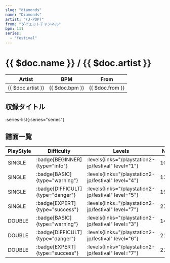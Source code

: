 ```yaml
---
slug: "diamonds"
name: "Diamonds"
artist: "(J-POP)"
from: "ダイエットチャンネル"
bpm: 111
series:
  - "festival"
---
```


# {{ $doc.name }} / {{ $doc.artist }}

|Artist|BPM|From|
|------|---|----|
|{{ $doc.artist }}|{{ $doc.bpm }}|{{ $doc.from }}|

## 収録タイトル

:series-list{:series="series"}

## 譜面一覧

|PlayStyle|Difficulty|Levels|Notes|Movie|
|---------|----------|------|-----|-----|
|SINGLE| :badge[BEGINNER]{type="info"}| :levels{links="/playstation2-jp/festival" level="1"}|104/1||
|SINGLE| :badge[BASIC]{type="warning"}| :levels{links="/playstation2-jp/festival" level="4"}|136/0||
|SINGLE| :badge[DIFFICULT]{type="danger"}| :levels{links="/playstation2-jp/festival" level="5"}|197/0||
|SINGLE| :badge[EXPERT]{type="success"}| :levels{links="/playstation2-jp/festival" level="7"}|271/0||
|DOUBLE| :badge[BASIC]{type="warning"}| :levels{links="/playstation2-jp/festival" level="3"}|148/0||
|DOUBLE| :badge[DIFFICULT]{type="danger"}| :levels{links="/playstation2-jp/festival" level="6"}|210/13||
|DOUBLE| :badge[EXPERT]{type="success"}| :levels{links="/playstation2-jp/festival" level="7"}|278/7||
